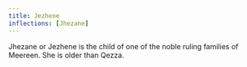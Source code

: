 ```yaml
---
title: Jezhene
inflections: [Jhezane]
---
```


Jhezane or Jezhene is the child of one of the noble ruling families of Meereen. She is older than Qezza.


